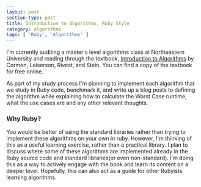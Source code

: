 ```yaml
---
layout: post
section-type: post
title: Introduction to Algorithms, Ruby Style
category: algorithms
tags: [ 'Ruby', 'Algorithms' ]
---
```


I'm currently auditing a master's level algorithms class at Northeastern University and reading through the textbook, [Introduction to Algorithms](http://tinyurl.com/jtm87qo) by Cormen, Leiserson, Rivest, and Stein. You can find a copy of the textbook for free online.

As part of my study process I'm planning to implement each algorithm that we study in Ruby code, benchmark it, and write up a blog posts to defining the algorithm while explaining how to calculate the Worst Case runtime, what the use cases are and any other relevant thoughts.

### Why Ruby?

You would be better of using the standard libraries rather than trying to implement these algorithms on your own in ruby.  However, I'm thinking of this as a useful learning exercise, rather than a practical library. I plan to discuss where some of these algorithms are implemented already in the Ruby source code and standard libraries(or even non-standard). I'm doing this as a way to actively engage with the book and learn its content on a deeper level. Hopefully, this can also act as a guide for other Rubyists learning algorithms.
